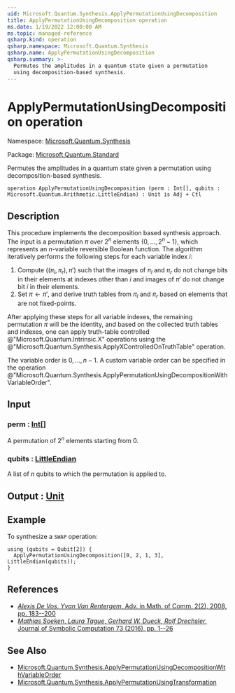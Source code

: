 ```yaml
---
uid: Microsoft.Quantum.Synthesis.ApplyPermutationUsingDecomposition
title: ApplyPermutationUsingDecomposition operation
ms.date: 1/19/2022 12:00:00 AM
ms.topic: managed-reference
qsharp.kind: operation
qsharp.namespace: Microsoft.Quantum.Synthesis
qsharp.name: ApplyPermutationUsingDecomposition
qsharp.summary: >-
  Permutes the amplitudes in a quantum state given a permutation
  using decomposition-based synthesis.
---
```


# ApplyPermutationUsingDecomposition operation

Namespace: [Microsoft.Quantum.Synthesis](xref:Microsoft.Quantum.Synthesis)

Package: [Microsoft.Quantum.Standard](https://nuget.org/packages/Microsoft.Quantum.Standard)


Permutes the amplitudes in a quantum state given a permutationusing decomposition-based synthesis.

```qsharp
operation ApplyPermutationUsingDecomposition (perm : Int[], qubits : Microsoft.Quantum.Arithmetic.LittleEndian) : Unit is Adj + Ctl
```


## Description

This procedure implements the decomposition basedsynthesis approach.  The input is a permutation $\pi$ over $2^n$ elements$\{0, \dots, 2^n-1\}$, which represents an $n$-variable reversible Boolean function.The algorithm iteratively performs the following steps for each variableindex $i$:1. Compute $((\pi_l, \pi_r), \pi')$ such that the images   of $\pi_l$ and $\pi_r$ do not change bits in their elements at indexes other   than $i$ and images of $\pi'$ do not change bit $i$ in their elements.2. Set $\pi \leftarrow \pi'$, and derive truth tables from $\pi_l$ and $\pi_r$   based on elements that are not fixed-points.After applying these steps for all variable indexes, the remainingpermutation $\pi$ will be the identity, and based on the collected truthtables and indexes, one can apply truth-table controlled @"Microsoft.Quantum.Intrinsic.X"operations using the @"Microsoft.Quantum.Synthesis.ApplyXControlledOnTruthTable" operation.The variable order is $0, \dots, n - 1$.  A custom variable order can be specifiedin the operation @"Microsoft.Quantum.Synthesis.ApplyPermutationUsingDecompositionWithVariableOrder".

## Input

### perm : [Int](xref:microsoft.quantum.qsharp.valueliterals#int-literals)[]

A permutation of $2^n$ elements starting from 0.


### qubits : [LittleEndian](xref:Microsoft.Quantum.Arithmetic.LittleEndian)

A list of $n$ qubits to which the permutation is applied to.



## Output : [Unit](xref:microsoft.quantum.qsharp.valueliterals#unit-literal)



## Example

To synthesize a `SWAP` operation:```qsharpusing (qubits = Qubit[2]) {  ApplyPermutationUsingDecomposition([0, 2, 1, 3], LittleEndian(qubits));}```

## References

- [*Alexis De Vos*, *Yvan Van Rentergem*,  Adv. in Math. of Comm. 2(2), 2008, pp. 183--200](http://www.aimsciences.org/article/doi/10.3934/amc.2008.2.183)- [*Mathias Soeken*, *Laura Tague*, *Gerhard W. Dueck*, *Rolf Drechsler*,  Journal of Symbolic Computation 73 (2016), pp. 1--26](https://www.sciencedirect.com/science/article/pii/S0747717115000188?via%3Dihub)

## See Also

- [Microsoft.Quantum.Synthesis.ApplyPermutationUsingDecompositionWithVariableOrder](xref:Microsoft.Quantum.Synthesis.ApplyPermutationUsingDecompositionWithVariableOrder)
- [Microsoft.Quantum.Synthesis.ApplyPermutationUsingTransformation](xref:Microsoft.Quantum.Synthesis.ApplyPermutationUsingTransformation)